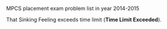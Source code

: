 MPCS placement exam problem list in year 2014-2015

That Sinking Feeling exceeds time limit (**Time Limit Exceeded**).

